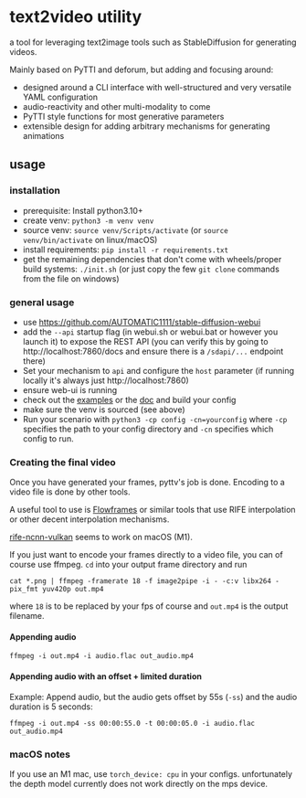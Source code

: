 # text2video utility

a tool for leveraging text2image tools such as StableDiffusion for generating videos.

Mainly based on PyTTI and deforum, but adding and focusing around:

- designed around a CLI interface with well-structured and very versatile YAML configuration
- audio-reactivity and other multi-modality to come
- PyTTI style functions for most generative parameters
- extensible design for adding arbitrary mechanisms for generating animations

## usage

### installation

- prerequisite: Install python3.10+
- create venv: `python3 -m venv venv`
- source venv: `source venv/Scripts/activate` (or `source venv/bin/activate` on linux/macOS)
- install requirements: `pip install -r requirements.txt`
- get the remaining dependencies that don't come with wheels/proper build systems: `./init.sh` (or just copy the few `git clone` commands from the file on windows)

### general usage

- use https://github.com/AUTOMATIC1111/stable-diffusion-webui
- add the `--api` startup flag (in webui.sh or webui.bat or however you launch it) to expose the REST API (you can verify this by going to http://localhost:7860/docs and ensure there is a `/sdapi/...` endpoint there)
- Set your mechanism to `api` and configure the `host` parameter (if running locally it's always just http://localhost:7860)
- ensure web-ui is running
- check out the [examples](config) or the [doc](doc) and build your config
- make sure the venv is sourced (see above)
- Run your scenario with `python3 -cp config -cn=yourconfig` where `-cp` specifies the path to your config directory and `-cn` specifies which config to run.

### Creating the final video

Once you have generated your frames, pyttv's job is done. Encoding to a video file is done by other tools.

A useful tool to use is [Flowframes](https://github.com/n00mkrad/flowframes) or similar tools that use RIFE interpolation or other decent interpolation mechanisms.

[rife-ncnn-vulkan](https://github.com/nihui/rife-ncnn-vulkan) seems to work on macOS (M1). 

If you just want to encode your frames directly to a video file, you can of course use ffmpeg. `cd` into your output frame directory and run

```shell
cat *.png | ffmpeg -framerate 18 -f image2pipe -i - -c:v libx264 -pix_fmt yuv420p out.mp4
```
where `18` is to be replaced by your fps of course and `out.mp4` is the output filename.

#### Appending audio

```shell
ffmpeg -i out.mp4 -i audio.flac out_audio.mp4
```

#### Appending audio with an offset + limited duration

Example: Append audio, but the audio gets offset by 55s (`-ss`) and the audio duration is 5 seconds: 

```shell
ffmpeg -i out.mp4 -ss 00:00:55.0 -t 00:00:05.0 -i audio.flac out_audio.mp4
```

### macOS notes

If you use an M1 mac, use `torch_device: cpu` in your configs. unfortunately the depth model currently does not work directly on the mps device.